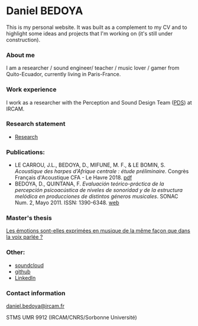 # Daniel BEDOYA

This is my personal website. It was built as a complement to my CV and to highlight some ideas and projects that I'm working on (it's still under construction).

### About me
I am a researcher / sound engineer/ teacher / music lover / gamer from Quito-Ecuador, currently living in Paris-France.

### Work experience
I work as a researcher with the Perception and Sound Design Team ([PDS](https://www.ircam.fr/recherche/equipes-recherche/pds/)) at IRCAM.

### Research statement
* [Research](/research_statement/)

### Publications:
* LE CARROU, J.L., BEDOYA, D., MIFUNE, M. F., & LE BOMIN, S. _Acoustique des harpes d'Afrique centrale : étude préliminaire_. Congrès Français d'Acoustique CFA - Le Havre 2018. [pdf](https://www.conforg.fr/cfa2018/output_directory2/data/articles/000307.pdf)
* BEDOYA, D., QUINTANA, F. _Evaluación teórico-práctica de la percepción psicoacústica de niveles de sonoridad y de la estructura melódica en producciones de distintos géneros musicales_. SONAC Num. 2, Mayo 2011. ISSN: 1390-6348. [web](https://issuu.com/lubrabrito/docs/revista_sonac_2011_sea/7)

### Master's thesis

[Les émotions sont-elles exprimées en musique de la même façon que dans la voix parlée ?](http://www.atiam.ircam.fr/Archives/Stages1718/BEDOYA_Daniel_Memoire_Stage.pdf)


### Other:
* [soundcloud](https://soundcloud.com/daniel_bedoya_r)
* [github](https://github.com/bedoya-daniel/)
* [LinkedIn](https://www.linkedin.com/in/daniel-bedoya-r-01b6bb60/)


### Contact information

[daniel.bedoya@ircam.fr](mailto:daniel.bedoya@ircam.fr)

STMS UMR 9912 (IRCAM/CNRS/Sorbonne Université)
